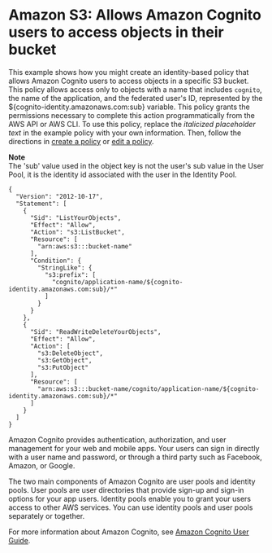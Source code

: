 # Amazon S3: Allows Amazon Cognito users to access objects in their bucket<a name="reference_policies_examples_s3_cognito-bucket"></a>

This example shows how you might create an identity\-based policy that allows Amazon Cognito users to access objects in a specific S3 bucket\. This policy allows access only to objects with a name that includes `cognito`, the name of the application, and the federated user's ID, represented by the $\{cognito\-identity\.amazonaws\.com:sub\} variable\. This policy grants the permissions necessary to complete this action programmatically from the AWS API or AWS CLI\. To use this policy, replace the *italicized placeholder text* in the example policy with your own information\. Then, follow the directions in [create a policy](access_policies_create.md) or [edit a policy](access_policies_manage-edit.md)\.

**Note**  
The 'sub' value used in the object key is not the user's sub value in the User Pool, it is the identity id associated with the user in the Identity Pool\.

```
{
  "Version": "2012-10-17",
  "Statement": [
    {
      "Sid": "ListYourObjects",
      "Effect": "Allow",
      "Action": "s3:ListBucket",
      "Resource": [
        "arn:aws:s3:::bucket-name"
      ],
      "Condition": {
        "StringLike": {
          "s3:prefix": [
            "cognito/application-name/${cognito-identity.amazonaws.com:sub}/*"
          ]
        }
      }
    },
    {
      "Sid": "ReadWriteDeleteYourObjects",
      "Effect": "Allow",
      "Action": [
        "s3:DeleteObject",
        "s3:GetObject",
        "s3:PutObject"
      ],
      "Resource": [
        "arn:aws:s3:::bucket-name/cognito/application-name/${cognito-identity.amazonaws.com:sub}/*"
      ]
    }
  ]
}
```

Amazon Cognito provides authentication, authorization, and user management for your web and mobile apps\. Your users can sign in directly with a user name and password, or through a third party such as Facebook, Amazon, or Google\. 

The two main components of Amazon Cognito are user pools and identity pools\. User pools are user directories that provide sign\-up and sign\-in options for your app users\. Identity pools enable you to grant your users access to other AWS services\. You can use identity pools and user pools separately or together\. 

For more information about Amazon Cognito, see [Amazon Cognito User Guide](https://docs.aws.amazon.com/cognito/latest/developerguide/cognito-identity.html)\.
